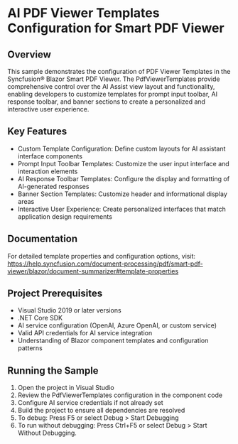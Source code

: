 # AI PDF Viewer Templates Configuration for Smart PDF Viewer

## Overview
This sample demonstrates the configuration of PDF Viewer Templates in the Syncfusion® Blazor Smart PDF Viewer. The PdfViewerTemplates provide comprehensive control over the AI Assist view layout and functionality, enabling developers to customize templates for prompt input toolbar, AI response toolbar, and banner sections to create a personalized and interactive user experience.

## Key Features
- Custom Template Configuration: Define custom layouts for AI assistant interface components
- Prompt Input Toolbar Templates: Customize the user input interface and interaction elements
- AI Response Toolbar Templates: Configure the display and formatting of AI-generated responses
- Banner Section Templates: Customize header and informational display areas
- Interactive User Experience: Create personalized interfaces that match application design requirements

## Documentation
For detailed template properties and configuration options, visit: https://help.syncfusion.com/document-processing/pdf/smart-pdf-viewer/blazor/document-summarizer#template-properties

## Project Prerequisites
- Visual Studio 2019 or later versions
- .NET Core SDK
- AI service configuration (OpenAI, Azure OpenAI, or custom service)
- Valid API credentials for AI service integration
- Understanding of Blazor component templates and configuration patterns

## Running the Sample
1. Open the project in Visual Studio
2. Review the PdfViewerTemplates configuration in the component code
3. Configure AI service credentials if not already set
4. Build the project to ensure all dependencies are resolved
5. To debug: Press F5 or select Debug > Start Debugging
6. To run without debugging: Press Ctrl+F5 or select Debug > Start Without Debugging.